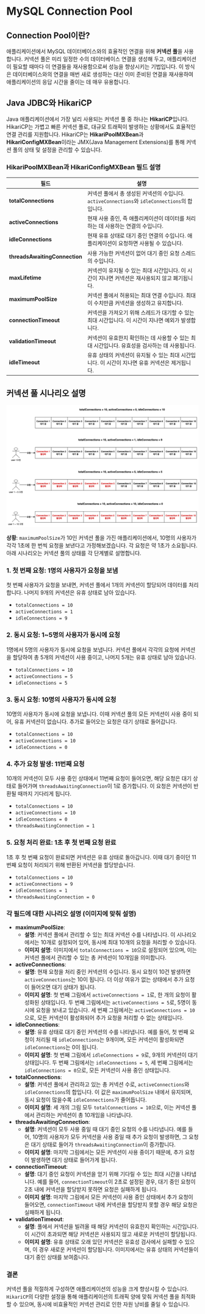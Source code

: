 # MySQL Connection Pool

## Connection Pool이란?

애플리케이션에서 MySQL 데이터베이스와의 효율적인 연결을 위해 **커넥션 풀**을 사용합니다. 커넥션 풀은 미리 일정한 수의 데이터베이스 연결을 생성해 두고, 애플리케이션이 필요할 때마다 이 연결들을 재사용함으로써 성능을 향상시키는 기법입니다. 이 방식은 데이터베이스와의 연결을 매번 새로 생성하는 대신 이미 준비된 연결을 재사용하여 애플리케이션의 응답 시간을 줄이는 데 매우 유용합니다.

## Java JDBC와 HikariCP

Java 애플리케이션에서 가장 널리 사용되는 커넥션 풀 중 하나는 **HikariCP**입니다. HikariCP는 가볍고 빠른 커넥션 풀로, 대규모 트래픽이 발생하는 상황에서도 효율적인 연결 관리를 지원합니다. HikariCP는 **HikariPoolMXBean**과 **HikariConfigMXBean**이라는 JMX(Java Management Extensions)를 통해 커넥션 풀의 상태 및 설정을 관리할 수 있습니다.

### HikariPoolMXBean과 HikariConfigMXBean 필드 설명

| 필드                            | 설명                                                                     |
|-------------------------------|------------------------------------------------------------------------|
| **totalConnections**          | 커넥션 풀에서 총 생성된 커넥션의 수입니다. `activeConnections`와 `idleConnections`의 합입니다. |
| **activeConnections**         | 현재 사용 중인, 즉 애플리케이션이 데이터를 처리하는 데 사용하는 연결의 수입니다.                         |
| **idleConnections**           | 현재 유휴 상태로 대기 중인 연결의 수입니다. 애플리케이션이 요청하면 사용될 수 있습니다.                     |
| **threadsAwaitingConnection** | 사용 가능한 커넥션이 없어 대기 중인 요청 스레드의 수입니다.                                     |
| **maxLifetime**               | 커넥션이 유지될 수 있는 최대 시간입니다. 이 시간이 지나면 커넥션은 재사용되지 않고 폐기됩니다.                 |
| **maximumPoolSize**           | 커넥션 풀에서 허용되는 최대 연결 수입니다. 최대 이 수치만큼 커넥션을 생성하고 유지합니다.                    |
| **connectionTimeout**         | 커넥션을 가져오기 위해 스레드가 대기할 수 있는 최대 시간입니다. 이 시간이 지나면 예외가 발생합니다.              |
| **validationTimeout**         | 커넥션이 유효한지 확인하는 데 사용할 수 있는 최대 시간입니다. 유효성을 검사하는 데 사용됩니다.                 |
| **idleTimeout**               | 유휴 상태의 커넥션이 유지될 수 있는 최대 시간입니다. 이 시간이 지나면 유휴 커넥션은 제거됩니다.                |

## 커넥션 풀 시나리오 설명

![](images/mysql-connection-pool-1.png)

**상황**: `maximumPoolSize`가 10인 커넥션 풀을 가진 애플리케이션에서, 10명의 사용자가 각각 1초에 한 번씩 요청을 보낸다고 가정해보겠습니다. 각 요청은 약 1초가 소요됩니다. 아래 시나리오는 커넥션 풀의 상태를 각 단계별로 설명합니다.

### 1. 첫 번째 요청: 1명의 사용자가 요청을 보냄

첫 번째 사용자가 요청을 보내면, 커넥션 풀에서 1개의 커넥션이 할당되어 데이터를 처리합니다. 나머지 9개의 커넥션은 유휴 상태로 남아 있습니다.

- `totalConnections = 10`
- `activeConnections = 1`
- `idleConnections = 9`

### 2. 동시 요청: 1~5명의 사용자가 동시에 요청

1명에서 5명의 사용자가 동시에 요청을 보냅니다. 커넥션 풀에서 각각의 요청에 커넥션을 할당하여 총 5개의 커넥션이 사용 중이고, 나머지 5개는 유휴 상태로 남아 있습니다.

- `totalConnections = 10`
- `activeConnections = 5`
- `idleConnections = 5`

### 3. 동시 요청: 10명의 사용자가 동시에 요청

10명의 사용자가 동시에 요청을 보냅니다. 이때 커넥션 풀의 모든 커넥션이 사용 중이 되어, 유휴 커넥션이 없습니다. 추가로 들어오는 요청은 대기 상태로 들어갑니다.

- `totalConnections = 10`
- `activeConnections = 10`
- `idleConnections = 0`

### 4. 추가 요청 발생: 11번째 요청

10개의 커넥션이 모두 사용 중인 상태에서 11번째 요청이 들어오면, 해당 요청은 대기 상태로 들어가며 `threadsAwaitingConnection`이 1로 증가합니다. 이 요청은 커넥션이 반환될 때까지 기다리게 됩니다.

- `totalConnections = 10`
- `activeConnections = 10`
- `idleConnections = 0`
- `threadsAwaitingConnection = 1`

### 5. 요청 처리 완료: 1초 후 첫 번째 요청 완료

1초 후 첫 번째 요청이 완료되면 커넥션은 유휴 상태로 돌아갑니다. 이때 대기 중이던 11번째 요청이 처리되기 위해 반환된 커넥션을 할당받습니다.

- `totalConnections = 10`
- `activeConnections = 9`
- `idleConnections = 1`
- `threadsAwaitingConnection = 0`

### 각 필드에 대한 시나리오 설명 (이미지에 맞춰 설명)

* **maximumPoolSize**:
    - **설명**: 커넥션 풀에서 관리할 수 있는 최대 커넥션 수를 나타냅니다. 이 시나리오에서는 10개로 설정되어 있어, 동시에 최대 10개의 요청을 처리할 수 있습니다.
    - **이미지 설명**: 이미지에서 `totalConnections = 10`으로 설정되어 있으며, 이는 커넥션 풀에서 관리할 수 있는 총 커넥션이 10개임을 의미합니다.
* **activeConnections**:
    - **설명**: 현재 요청을 처리 중인 커넥션의 수입니다. 동시 요청이 10건 발생하면 `activeConnections`는 10이 됩니다. 더 이상 여유가 없는 상태에서 추가 요청이 들어오면 대기 상태가 됩니다.
    - **이미지 설명**: 첫 번째 그림에서 `activeConnections = 1`로, 한 개의 요청이 활성화된 상태입니다. 두 번째 그림에서는 `activeConnections = 5`로, 5명이 동시에 요청을 보내고 있습니다. 세 번째 그림에서는 `activeConnections = 10`으로, 모든 커넥션이 활성화되어 추가 요청을 처리할 수 없는 상태입니다.
* **idleConnections**:
    - **설명**: 유휴 상태로 대기 중인 커넥션의 수를 나타냅니다. 예를 들어, 첫 번째 요청이 처리될 때 `idleConnections`는 9개이며, 모든 커넥션이 활성화되면 `idleConnections`는 0이 됩니다.
    - **이미지 설명**: 첫 번째 그림에서 `idleConnections = 9`로, 9개의 커넥션이 대기 상태입니다. 두 번째 그림에서는 `idleConnections = 5`, 세 번째 그림에서는 `idleConnections = 0`으로, 모든 커넥션이 사용 중인 상태입니다.
* **totalConnections**:
    - **설명**: 커넥션 풀에서 관리하고 있는 총 커넥션 수로, `activeConnections`와 `idleConnections`의 합입니다. 이 값은 `maximumPoolSize` 내에서 유지되며, 동시 요청이 많을수록 `idleConnections`가 줄어듭니다.
    - **이미지 설명**: 세 개의 그림 모두 `totalConnections = 10`으로, 이는 커넥션 풀에서 관리하는 커넥션이 총 10개임을 나타냅니다.
* **threadsAwaitingConnection**:
    - **설명**: 커넥션이 모두 사용 중일 때 대기 중인 요청의 수를 나타냅니다. 예를 들어, 10명의 사용자가 모두 커넥션을 사용 중일 때 추가 요청이 발생하면, 그 요청은 대기 상태로 들어가 `threadsAwaitingConnection`이 증가합니다.
    - **이미지 설명**: 마지막 그림에서는 모든 커넥션이 사용 중이기 때문에, 추가 요청이 발생하면 대기 상태로 들어가게 됩니다.
* **connectionTimeout**:
    - **설명**: 대기 중인 요청이 커넥션을 얻기 위해 기다릴 수 있는 최대 시간을 나타냅니다. 예를 들어, `connectionTimeout`이 2초로 설정된 경우, 대기 중인 요청이 2초 내에 커넥션을 할당받지 못하면 요청은 실패하게 됩니다.
    - **이미지 설명**: 마지막 그림에서 모든 커넥션이 사용 중인 상태에서 추가 요청이 들어오면, `connectionTimeout` 내에 커넥션을 할당받지 못할 경우 해당 요청은 실패하게 됩니다.
* **validationTimeout**:
    - **설명**: 풀에서 커넥션을 빌려올 때 해당 커넥션이 유효한지 확인하는 시간입니다. 이 시간이 초과되면 해당 커넥션은 사용되지 않고 새로운 커넥션이 할당됩니다.
    - **이미지 설명**: 유휴 상태로 오래 있던 커넥션은 유효성 검사에서 실패할 수 있으며, 이 경우 새로운 커넥션이 할당됩니다. 이미지에서는 유휴 상태의 커넥션들이 대기 중인 상태를 보여줍니다.

### 결론

커넥션 풀을 적절하게 구성하면 애플리케이션의 성능을 크게 향상시킬 수 있습니다. `HikariCP`의 다양한 설정을 통해 애플리케이션의 트래픽 양에 맞춰 커넥션 풀을 최적화할 수 있으며, 동시에 비효율적인 커넥션 관리로 인한 자원 낭비를 줄일 수 있습니다.
